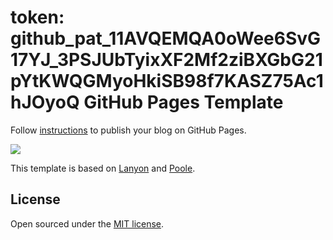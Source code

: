 token: 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
GitHub Pages Template
=====================

Follow [instructions](<http://www.texts.io/support/0017/>) to publish your blog
on GitHub Pages.

![](<https://f.cloud.github.com/assets/98681/1825266/be03f014-71b0-11e3-9539-876e61530e24.png>)

This template is based on [Lanyon](<https://github.com/poole/lanyon>) and
[Poole](<http://getpoole.com>).

License
-------

Open sourced under the [MIT license](<LICENSE.md>).
